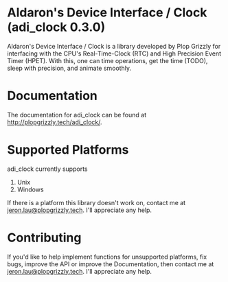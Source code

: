 # Aldaron's Device Interface / Clock (adi_clock 0.3.0)

Aldaron's Device Interface / Clock is a library developed by Plop Grizzly
for interfacing with the CPU's Real-Time-Clock (RTC) and High Precision
Event Timer (HPET). With this, one can time operations, get the time (TODO),
sleep with precision, and animate smoothly.

# Documentation

The documentation for adi_clock can be found at
http://plopgrizzly.tech/adi_clock/.

# Supported Platforms

adi_clock currently supports

1. Unix
2. Windows

If there is a platform this library doesn't work on, contact me at
jeron.lau@plopgrizzly.tech. I'll appreciate any help.

# Contributing

If you'd like to help implement functions for unsupported platforms, fix bugs,
improve the API or improve the Documentation, then contact me at
jeron.lau@plopgrizzly.tech. I'll appreciate any help.
